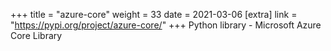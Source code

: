 +++
title = "azure-core"
weight = 33
date = 2021-03-06
[extra]
link = "https://pypi.org/project/azure-core/"
+++
Python library - Microsoft Azure Core Library


